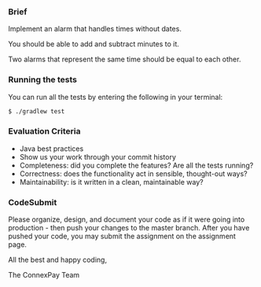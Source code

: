 ### Brief

Implement an alarm that handles times without dates.

You should be able to add and subtract minutes to it.

Two alarms that represent the same time should be equal to each other.

### Running the tests

You can run all the tests by entering the following in your terminal:

```sh
$ ./gradlew test
```

### Evaluation Criteria

- Java best practices
- Show us your work through your commit history
- Completeness: did you complete the features? Are all the tests running?
- Correctness: does the functionality act in sensible, thought-out ways?
- Maintainability: is it written in a clean, maintainable way?

### CodeSubmit

Please organize, design, and document your code as if it were going into production - then push your changes 
to the master branch. After you have pushed your code, you may submit the assignment on the assignment page.

All the best and happy coding,

The ConnexPay Team
